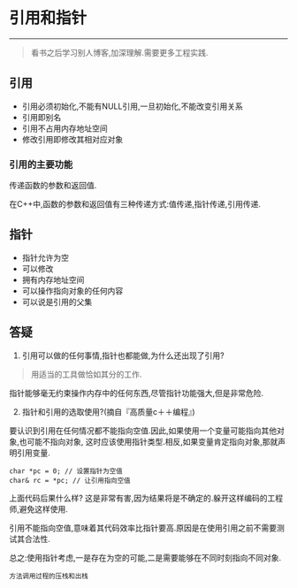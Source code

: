 # 引用和指针
---

> 看书之后学习别人博客,加深理解.需要更多工程实践.

## 引用

- 引用必须初始化,不能有NULL引用,一旦初始化,不能改变引用关系
- 引用即别名
- 引用不占用内存地址空间
- 修改引用即修改其相对应对象

### 引用的主要功能

传递函数的参数和返回值.

在C++中,函数的参数和返回值有三种传递方式:值传递,指针传递,引用传递.

## 指针

- 指针允许为空
- 可以修改
- 拥有内存地址空间
- 可以操作指向对象的任何内容
- 可以说是引用的父集


## 答疑

1. 引用可以做的任何事情,指针也都能做,为什么还出现了引用?

> 用适当的工具做恰如其分的工作.

指针能够毫无约束操作内存中的任何东西,尽管指针功能强大,但是非常危险.


2. 指针和引用的选取使用?(摘自『高质量c＋＋编程』)

要认识到引用在任何情况都不能指向空值.因此,如果使用一个变量可能指向其他对象,也可能不指向对象,
这时应该使用指针类型.相反,如果变量肯定指向对象,那就声明引用变量.
```
char *pc = 0; // 设置指针为空值
char& rc = *pc; // 让引用指向空值
```
上面代码后果什么样?
这是非常有害,因为结果将是不确定的.躲开这样编码的工程师,避免这样使用.

引用不能指向空值,意味着其代码效率比指针要高.原因是在使用引用之前不需要测试其合法性.

总之:使用指针考虑,一是存在为空的可能,二是需要能够在不同时刻指向不同对象.

`方法调用过程的压栈和出栈`
